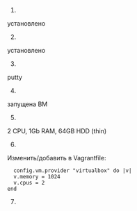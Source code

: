 1.  
установлено  
 
2. 
установлено  
 
3.  
putty  

4. 
запущена ВМ  

5. 
2 CPU, 1Gb RAM, 64GB HDD (thin)  
 
6. 
Изменить/добавить в Vagrantfile:
```
  config.vm.provider "virtualbox" do |v|
  v.memory = 1024
  v.cpus = 2
end 
```
7.  

